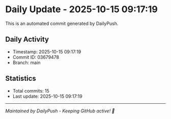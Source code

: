 # Daily Update - 2025-10-15 09:17:19

This is an automated commit generated by DailyPush.

## Daily Activity
- Timestamp: 2025-10-15 09:17:19
- Commit ID: 03679478
- Branch: main

## Statistics
- Total commits: 15
- Last update: 2025-10-15 09:17:19

---
*Maintained by DailyPush - Keeping GitHub active! 🚀*
